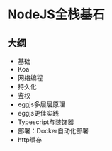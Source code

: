 # NodeJS全栈基石

## 大纲

- 基础
- Koa
- 网络编程
- 持久化
- 鉴权
- eggjs多层层原理
- eggjs更佳实践
- Typescript与装饰器
- 部署：Docker自动化部署
- http缓存
















